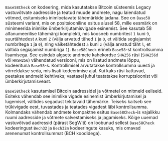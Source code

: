 `Base58Check` on kodeering, mida kasutatakse Bitcoin süsteemis Legacy vastuvõtvate aadresside ja teatud muude andmete, nagu laiendatud võtmed, esitamiseks inimloetavate tähemärkide jadana. See on `Base58` süsteemi variant, mis on positsiooniline esitus alusel 58, mille eesmärk on minimeerida inimlike ümberkirjutamisvigade esinemist. See kasutab 58 alfanumeerilise tähemärgi komplekti, mis koosneb numbritest `1` kuni `9`, suurtähtedest `A` kuni `Z` (välja arvatud tähed `I` ja `O`, et vältida segiajamist numbritega `1` ja `0`), ning väiketähtedest `a` kuni `z` (välja arvatud täht `l`, et vältida segiajamist numbriga `1`). `Base58Check` erineb `Base58`-st kontrollsumma lisamisega. See esindab algsete andmete kahekordse `SHA256` räsi (`SHA256d` või `HASH256`) vähendatud versiooni, mis on lisatud andmete lõppu, kodeerituna `Base58`-s. Kontrollimisel arvutatakse kontrollsumma uuesti ja võrreldakse seda, mis lisati kodeerimise ajal. Kui kaks räsi kattuvad, peetakse andmeid kehtivaks; vastasel juhul teatatakse korruptsioonist või ümberkirjutamisveast.

`Base58Check` kasutamisel Bitcoin aadressidel ja võtmetel on mitmeid eeliseid. Esiteks vähendab see inimlike vigade esinemist ümberkirjutamisel ja lugemisel, vältides segadust tekitavaid tähemärke. Teiseks kaitseb see trükivigade eest, tuvastades ja teatades vigadest läbi kontrollsumma. Kolmandaks vähendab andmete kompaktne esitus `Base58Check`-is vajalikku ruumi aadresside ja võtmete salvestamiseks ja jagamiseks. Kõige uuemad vastuvõtvad aadressid (pärast SegWiti) on loobunud sellest `Base58Check` kodeeringust `Bech32` ja `Bech32m` kodeeringute kasuks, mis omavad arenenumat kontrollsummat (BCH koodidega).
